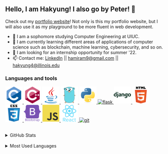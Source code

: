 <!-- ![visitor badge](https://visitor-badge.glitch.me/badge?page_id=hakyung4.visitor-badge) -->

## Hello, I am Hakyung! I also go by Peter! 👋

Check out my [portfolio website](https://hakyung4.github.io/personal-website/)! Not only is this my portfolio website, but I will also use it as my playground to be more fluent in web development.

- 🏫 I am a sophomore studying Computer Engineering at UIUC. 
- 🌱 I am currently learning different areas of applications of computer science such as blockchain, machine learning, cybersecurity, and so on.
- 🤔 I am looking for an internship opportunity for summer '22.
- 📫 Contact me: [LinkedIn](https://www.linkedin.com/in/hakyung-peter-yun-3204061b8/) || [hamiram9@gmail.com](mailto:hamiram9@gmail.com) || [hakyung4@illinois.edu](mailto:hakyung4@illinois.edu)

### Languages and tools

<p align="left"> 
<a href="https://www.cprogramming.com/" target="_blank" rel="noreferrer"> <img src="https://raw.githubusercontent.com/devicons/devicon/master/icons/c/c-original.svg" alt="c" height="55em"/> </a> 
<a href="https://www.w3schools.com/cpp/" target="_blank" rel="noreferrer"> <img src="https://raw.githubusercontent.com/devicons/devicon/master/icons/cplusplus/cplusplus-original.svg" alt="cplusplus" height="55em"/> </a>
<a href="https://www.java.com" target="_blank" rel="noreferrer"> <img src="https://raw.githubusercontent.com/devicons/devicon/master/icons/java/java-original.svg" alt="java" height="55em"/> </a> 
<a href="https://golang.org" target="_blank" rel="noreferrer"> <img src="https://raw.githubusercontent.com/devicons/devicon/master/icons/go/go-original.svg" alt="go" height="55em"/> </a>
<a href="https://www.python.org" target="_blank" rel="noreferrer"> <img src="https://raw.githubusercontent.com/devicons/devicon/master/icons/python/python-original.svg" alt="python" height="55em"/> </a> 
<a href="https://flask.palletsprojects.com/" target="_blank" rel="noreferrer"> <img src="https://www.vectorlogo.zone/logos/pocoo_flask/pocoo_flask-icon.svg" alt="flask" height="55em"/> </a>
<a href="https://www.djangoproject.com/" target="_blank" rel="noreferrer"> <img src="https://raw.githubusercontent.com/github/explore/80688e429a7d4ef2fca1e82350fe8e3517d3494d/topics/django/django.png" alt="django" height="55em"/> </a>
<a href="https://www.w3.org/html/" target="_blank" rel="noreferrer"> <img src="https://raw.githubusercontent.com/devicons/devicon/master/icons/html5/html5-original-wordmark.svg" alt="html5" height="55em"/> </a> 
<a href="https://www.w3schools.com/css/" target="_blank" rel="noreferrer"> <img src="https://raw.githubusercontent.com/devicons/devicon/master/icons/css3/css3-original-wordmark.svg" alt="css3" height="55em"/> </a>
 <a href="https://getbootstrap.com" target="_blank" rel="noreferrer"> <img src="https://raw.githubusercontent.com/devicons/devicon/master/icons/bootstrap/bootstrap-plain-wordmark.svg" alt="bootstrap" height="55em"/> </a>
<a href="https://developer.mozilla.org/en-US/docs/Web/JavaScript" target="_blank" rel="noreferrer"> <img src="https://raw.githubusercontent.com/devicons/devicon/master/icons/javascript/javascript-original.svg" alt="javascript" height="55em"/> </a> 
<a href="https://reactjs.org/" target="_blank" rel="noreferrer"> <img src="https://raw.githubusercontent.com/devicons/devicon/master/icons/react/react-original-wordmark.svg" alt="react" height="55em"/> </a>
<a href="https://git-scm.com/" target="_blank" rel="noreferrer"> <img src="https://www.vectorlogo.zone/logos/git-scm/git-scm-icon.svg" alt="git" height="55em"/> </a> 
</p>
<br>

<details>
  <summary> GitHub Stats </summary>
  
  <img src="https://github-readme-stats.vercel.app/api?username=hakyung4&count_private=true&&show_icons=true&theme=dracula&hide_border=true" alt="github stats picture"/>
</details>
<br>

<details>
  <summary> Most Used Languages </summary>
<img src="https://github-readme-stats.vercel.app/api/top-langs/?username=hakyung4&hide=Jupyter Notebook&langs_count=10" alt="language stats" />
</details>
